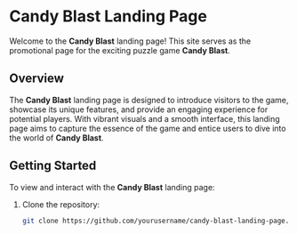 # Candy Blast Landing Page

Welcome to the **Candy Blast** landing page! This site serves as the promotional
page for the exciting puzzle game **Candy Blast**.

## Overview

The **Candy Blast** landing page is designed to introduce visitors to the game,
showcase its unique features, and provide an engaging experience for potential
players. With vibrant visuals and a smooth interface, this landing page aims to
capture the essence of the game and entice users to dive into the world of
**Candy Blast**.

## Getting Started

To view and interact with the **Candy Blast** landing page:

1. Clone the repository:
   ```bash
   git clone https://github.com/yourusername/candy-blast-landing-page.git
   ```
